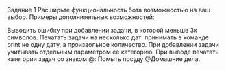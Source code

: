 Задание 1
Расширьте функциональность бота возможностью на ваш выбор.
Примеры дополнительных возможностей:

Выводить ошибку при добавлении задачи, в которой меньше 3х символов.
Печатать задачи на несколько дат: принимать в команде print не одну дату, а произвольное количество.
При добавлении задачи учитывать отдельным параметром ее категорию. При выводе печатать категории задач со знаком @: Помыть посуду @Домашние дела.
